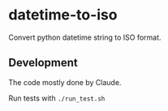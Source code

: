 # datetime-to-iso

Convert python datetime string to ISO format.


## Development

The code mostly done by Claude.

Run tests with `./run_test.sh`
